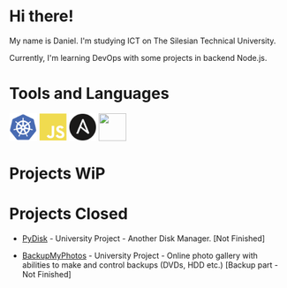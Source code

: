 # Hi there!

My name is Daniel. I'm studying ICT on The Silesian Technical University.

Currently,  I'm learning DevOps with some projects in backend Node.js.

# Tools and Languages
<p align="left">
<img src="https://raw.githubusercontent.com/devicons/devicon/master/icons/kubernetes/kubernetes-plain.svg" alt="Kubernetes" width="50" height="50"/>
<img src="https://raw.githubusercontent.com/devicons/devicon/master/icons/javascript/javascript-plain.svg" alt="JS" width="50" height="50"/>
<img src="https://raw.githubusercontent.com/devicons/devicon/master/icons/ansible/ansible-original.svg" alt="Ansible" width="50" height="50"/>
<img src="https://cdn.jsdelivr.net/gh/devicons/devicon/icons/terraform/terraform-original.svg" width="50" height="50"/>
       
<!--- For sure one day...
<img src="https://raw.githubusercontent.com/devicons/devicon/master/icons/bash/bash-original.svg" alt="Bash" width="50" height="50"/> 
<img src="https://raw.githubusercontent.com/devicons/devicon/master/icons/docker/docker-original.svg" alt="Docker" width="50" height="50"/>
--->
# Projects WiP

  

# Projects Closed

  - [PyDisk](https://github.com/D-Synowiec/PyDisk) -  University Project  - Another Disk Manager. [Not Finished]
  
  - [BackupMyPhotos](https://github.com/D-Synowiec/2022_BD2_S7_Synowiec) - University Project - Online photo gallery with abilities to make and control backups (DVDs, HDD etc.) [Backup part - Not Finished]


<!---
is a ✨ special ✨ repository because its `README.md` (this file) appears on your GitHub profile.
You can click the Preview link to take a look at your changes.
--->
